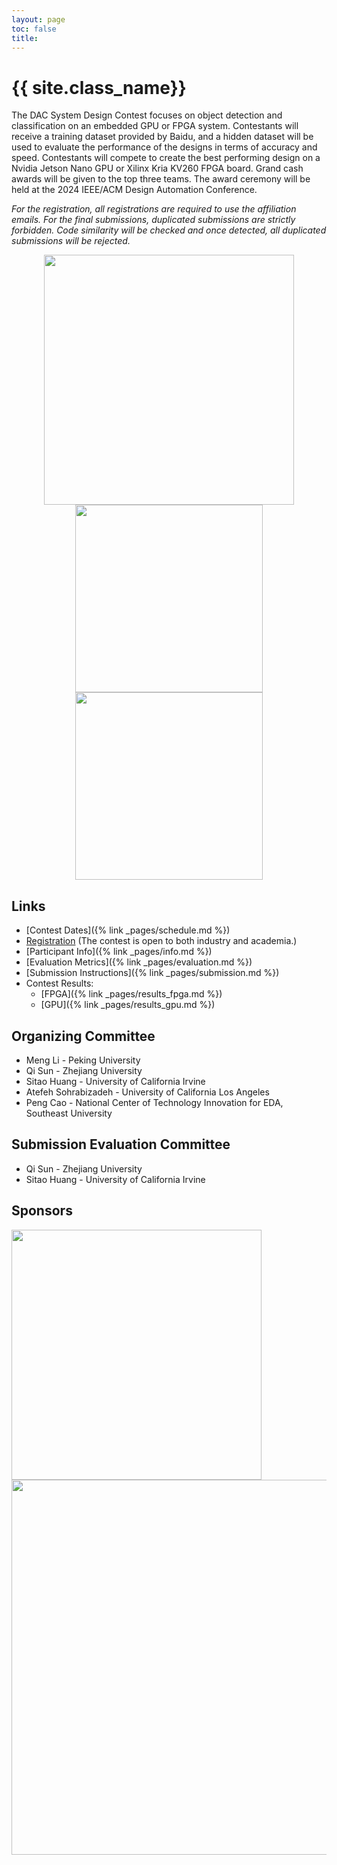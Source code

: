 ```yaml
---
layout: page
toc: false
title: 
---
```


# {{ site.class_name}}

The DAC System Design Contest focuses on object detection and classification on an embedded GPU or FPGA system. Contestants will receive a training dataset provided by Baidu, and a hidden dataset will be used to evaluate the performance of the designs in terms of accuracy and speed. Contestants will compete to create the best performing design on a Nvidia Jetson Nano GPU or  Xilinx Kria KV260 FPGA board. Grand cash awards will be given to the top three teams. The award ceremony will be held at the 2024 IEEE/ACM Design Automation Conference. 

*For the registration, all registrations are required to use the affiliation emails. For the final submissions, duplicated submissions are strictly forbidden. Code similarity will be checked and once detected, all duplicated submissions will be rejected.*

<p align="middle">
    <img src="{% link media/object_detection_example.jfif %}" width="400" class="center">
    <img src="{% link media/kria.png %}" width="300" class="center">
    <img src="{% link media/jetson.jpg %}" width="300" class="center">
</p>


## Links

  * [Contest Dates]({% link _pages/schedule.md %})
  * [Registration](https://forms.gle/oojPSbhYdup8SN4t5) (The contest is open to both industry and academia.)
  * [Participant Info]({% link _pages/info.md %})
  * [Evaluation Metrics]({% link _pages/evaluation.md %})
  * [Submission Instructions]({% link _pages/submission.md %})
  * Contest Results: 
    * [FPGA]({% link _pages/results_fpga.md %}) 
    * [GPU]({% link _pages/results_gpu.md %})


## Organizing Committee
  * Meng Li - Peking University
  * Qi Sun - Zhejiang University
  * Sitao Huang - University of California Irvine
  * Atefeh Sohrabizadeh - University of California Los Angeles
  * Peng Cao - National Center of Technology Innovation for EDA, Southeast University

## Submission Evaluation Committee
  * Qi Sun - Zhejiang University
  * Sitao Huang - University of California Irvine

## Sponsors

<img src="{% link media/AMD_E_Blk_RGB.png %}" width="400">

<img src="{% link media/eda_center.jpg %}" width="600">
